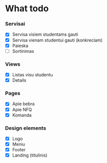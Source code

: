 # What todo

### Servisai
- [x] Servisa visiem studentams gauti
- [x] Servisa vienam studentui gauti (konkreciam)
- [x] Paieska
- [ ] Sortinimas

### Views
- [x] Listas visu studentu
- [x] Details

### Pages
- [x] Apie bebra
- [x] Apie NFQ
- [x] Komanda

### Design elements
- [x] Logo
- [x] Meniu
- [x] Footer
- [x] Landing (titulinis)
